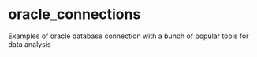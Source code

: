 # oracle_connections
Examples of oracle database connection with a bunch of popular tools for data analysis
